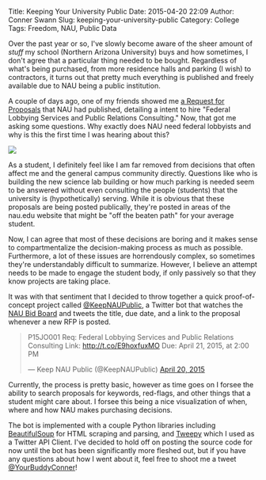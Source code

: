 Title: Keeping Your University Public
Date: 2015-04-20 22:09
Author: Conner Swann
Slug: keeping-your-university-public
Category: College
Tags: Freedom, NAU, Public Data

Over the past year or so, I've slowly become aware of the sheer amount of *stuff* my school (Northern Arizona University) buys and how sometimes, I don't agree that a particular thing needed to be bought. Regardless of what's being purchased, from more residence halls and parking (I wish) to contractors, it turns out that pretty much everything is published and freely available due to NAU being a public institution. 

A couple of days ago, one of my friends showed me [a Request for Proposals](http://nau.edu/Contracting-Purchasing-Services/_Forms/Bids/P15JO001/) that NAU had published, detailing a intent to hire "Federal Lobbying Services and Public Relations Consulting." Now, that got me asking some questions. Why exactly does NAU need federal lobbyists and why is this the first time I was hearing about this? 

![]({static}/images/2015/keeping-university-public-lobbying-proposal.png)

As a student, I definitely feel like I am far removed from decisions that often affect me and the general campus community directly. Questions like who is building the new science lab building or how much parking is needed seem to be answered without even consulting the people (students) that the university is (hypothetically) serving. While it is obvious that these proposals are being posted publically, they're posted in areas of the nau.edu website that might be "off the beaten path" for your average student. 

Now, I can agree that most of these decisions are boring and it makes sense to compartmentalize the decision-making process as much as possible. Furthermore, a lot of these issues are horrendously complex, so sometimes they're understandably difficult to summarize. However, I believe an attempt needs to be made to engage the student body, if only passively so that they know projects are taking place.

It was with that sentiment that I decided to throw together a quick proof-of-concept project called [@KeepNAUPublic](http://twitter.com/KeepNAUPublic), a Twitter bot that watches the [NAU Bid Board](http://nau.edu/Contracting-Purchasing-Services/NAU-Bid-Board/) and tweets the title, due date, and a link to the proposal whenever a new RFP is posted. 

<blockquote class="twitter-tweet tw-align-center" lang="en"><p>P15JO001&#10;Req: Federal Lobbying Services and Public Relations Consulting&#10;Link: <a href="http://t.co/E9hoxfuxMO">http://t.co/E9hoxfuxMO</a>&#10;Due: April 21, 2015, at 2:00 PM</p>&mdash; Keep NAU Public (@KeepNAUPublic) <a href="https://twitter.com/KeepNAUPublic/status/590240493943959552">April 20, 2015</a></blockquote>
<script async src="//platform.twitter.com/widgets.js" charset="utf-8"></script>

Currently, the process is pretty basic, however as time goes on I forsee the ability to search proposals for keywords, red-flags, and other things that a student might care about. I forsee this being a nice visualization of when, where and how NAU makes purchasing decisions. 

The bot is implemented with a couple Python libraries including [BeautifulSoup](http://www.crummy.com/software/BeautifulSoup/) for HTML scraping and parsing, and [Tweepy](http://www.tweepy.org/) which I used as a Twitter API Client. I've decided to hold off on posting the source code for now until the bot has been significantly more fleshed out, but if you have any questions about how I went about it, feel free to shoot me a tweet [@YourBuddyConner](http://twitter.com/yourbuddyconner)!